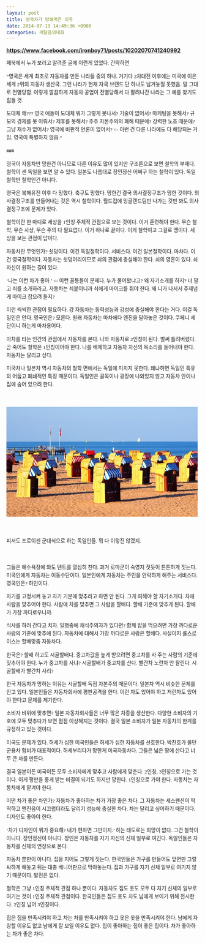 ```yaml
---
layout: post
title: 영국차가 망해먹은 이유
date: 2014-07-13 14:49:36 +0900
categories: 깨달음의대화
---
```

<p style="font-family: 바탕; font-size: 10pt; letter-spacing: 0px; line-height: 21px;">
</p>

**https://www.facebook.com/ironboy71/posts/10202070741240992**

  


<p style="font-family: 바탕; font-size: 10pt; letter-spacing: 0px; line-height: 21px;">
  페북에서 누가 보라고 알려준 글에 이런게 있었다. 간략하면
</p>

  


<p style="font-family: 바탕; font-size: 10pt; letter-spacing: 0px; line-height: 21px;">
  “영국은 세계 최초로 자동차를 만든 나라들 중의 하나. 거기다 2차대전 이후에는 미국에 이은 세계 2위의 자동차 생산국. 그런 나라가 현재 자국 브랜드 단 하나도 남겨놓질 못했음. 말 그대로 전멸당함. 이렇게 깔끔하게 자동차 공업이 전멸당해서 다 팔려나간 나라는 그 예를 찾기도 힘들 것.
</p>

  


<p style="font-family: 바탕; font-size: 10pt; letter-spacing: 0px; line-height: 21px;">
  도대체 왜??? 영국 애들이 도대체 뭐가 그렇게 못나서? 기술이 없어서? 마케팅을 못해서? 규모의 경제를 못 이뤄서? 제휴를 못해서? 주주 자본주의의 폐해 때문에? 강력한 노조 때문에? 그냥 재수가 없어서? 영국에 비판적 언론이 없어서? <- 이런 건 다른 나라에도 다 해당되는 거임. 영국이 특별하지 않음.“
</p>

  


<p style="font-family: 바탕; font-size: 10pt; letter-spacing: 0px; line-height: 21px;">
  <b> ### </b>
</p>

  


<p style="font-family: 바탕; font-size: 10pt; letter-spacing: 0px; line-height: 21px;">
  영국이 자동차만 망한건 아니므로 다른 이유도 많이 있지만 구조론으로 보면 철학의 부재다. 철학이 센 독일을 보면 알 수 있다. 일본도 나름대로 장인정신 어쩌구 하는 철학이 있다. 독일철학만 철학인건 아니다.
</p>

  


<p style="font-family: 바탕; font-size: 10pt; letter-spacing: 0px; line-height: 21px;">
  영국은 북해유전 이후 다 망했다. 축구도 망했다. 망한건 결국 의사결정구조가 망한 것이다. 의사결정구조를 만들어내는 것은 역시 철학이다. 월드컵에 잉글랜드팀만 나가는 것만 봐도 의사결정구조에 문제가 있다.
</p>

  


<p style="font-family: 바탕; font-size: 10pt; letter-spacing: 0px; line-height: 21px;">
  철학이란 한 마디로 세상을 1인칭 주체적 관점으로 보는 것이다. 이거 훈련해야 한다. 무슨 철학, 무슨 사상, 무슨 주의 다 필요없다. 이거 하나로 끝이다. 이게 철학이고 그걸로 땡이다. 세상을 보는 관점이 답이다.
</p>

  


<p style="font-family: 바탕; font-size: 10pt; letter-spacing: 0px; line-height: 21px;">
  자동차란 무엇인가? 쇳덩이다. 이건 독일철학이다. 서비스다. 이건 일본철학이다. 마차다. 이건 영국철학이다. 자동차는 쇳덩어리이므로 쇠의 관점에 충실해야 한다. 쇠의 영혼이 있다. 쇠 자신이 원하는 길이 있다.
</p>

  


<p style="font-family: 바탕; font-size: 10pt; letter-spacing: 0px; line-height: 21px;">
  ‘나는 이런 차가 좋아.’ <- 이런 꼴통들이 문제다. 누가 물어봤냐고? 왜 자기소개를 하지? 너 말고 쇠를 소개하라고. 자동차는 쇠붙이니까 쇠에게 마이크를 줘야 한다. 왜 니가 나서서 주제넘게 마이크 잡으려 들지?
</p>

  


<p style="font-family: 바탕; font-size: 10pt; letter-spacing: 0px; line-height: 21px;">
  이런 씩씩한 관점이 필요하다. 걍 자동차는 동력성능과 강성에 충실해야 한다는 거다. 이걸 독일인은 안다. 영국인은? 모른다. 원래 자동차는 마차에다 엔진을 달아놓은 것이다. 쿠페니 세단이니 하는게 마차용어다.
</p>

  


<p style="font-family: 바탕; font-size: 10pt; letter-spacing: 0px; line-height: 21px;">
  마차를 타는 인간의 관점에서 자동차를 본다. 나와 자동차로 2인칭이 된다. 벌써 틀려버렸다. 곧 죽어도 철학은 1인칭이어야 한다. 나를 배제하고 자동차 자신의 목소리를 들어내야 한다. 자동차는 달리고 싶다.
</p>

  


<p style="font-family: 바탕; font-size: 10pt; letter-spacing: 0px; line-height: 21px;">
  미국차나 일본차 역시 자동차의 철학 면에서는 독일에 미치지 못한다. 왜냐하면 독일인 특유의 어둡고 폐쇄적인 특징 때문이다. 독일인은 골목이나 광장에 나와있지 않고 자동차 안이나 집에 숨어 있으려 한다.
</p>

<p style="font-family: 바탕; font-size: 10pt; letter-spacing: 0px; line-height: 21px;">
  <br />
</p>

<p style="font-family: 바탕; font-size: 10pt; letter-spacing: 0px; line-height: 21px;">
  <img src="files/attach/images/198/070/498/300.jpg" alt="300.jpg" width="500" height="287" />
</p>

<p style="font-family: 바탕; font-size: 10pt; letter-spacing: 0px; line-height: 21px;">
  <br />
</p>

<p style="font-family: 바탕; font-size: 10pt; letter-spacing: 0px; line-height: 21px;">
  피서도 프로이센 군대식으로 하는 독일인들. 뭐 다 이렇진 않겠지.
</p>

<p style="font-family: 바탕; font-size: 10pt; letter-spacing: 0px; line-height: 21px;">
  <br />
</p>

<p style="font-family: 바탕; font-size: 10pt; letter-spacing: 0px; line-height: 21px;">
  그들은 해수욕장에 와도 텐트를 열심히 친다. 과거 로마군이 숙영지 짓듯이 튼튼하게 짓는다. 미국인에게 자동차는 이동수단이다. 일본인에게 자동차는 주인을 안락하게 해주는 서비스다. 영국인은? 하인이다.
</p>

  


<p style="font-family: 바탕; font-size: 10pt; letter-spacing: 0px; line-height: 21px;">
  자기를 고정시켜 놓고 자기 기분에 맞추라고 하면 안 된다. 그게 피해야 할 자기소개다. 차에 사람을 맞추어야 한다. 사람에 차를 맞추면 그 사람을 할배다. 할배 기준에 맞추게 된다. 할배가 가장 까다로우니까.
</p>

  


<p style="font-family: 바탕; font-size: 10pt; letter-spacing: 0px; line-height: 21px;">
  식사를 하러 간다고 치자. 일행중에 채식주의자가 있다면? 함께 밥을 먹으려면 가장 까다로운 사람의 기준에 맞추에 된다. 자동차에 대해서 가장 까다로운 사람은 할배다. 사실이지 롤스로이스는 할배맞춤 자동차다.
</p>

  


<p style="font-family: 바탕; font-size: 10pt; letter-spacing: 0px; line-height: 21px;">
  한국은? 할배 하고도 시골할배다. 중고차값을 높게 받으려면 중고차를 사 주는 사람의 기준에 맞추어야 한다. 누가 중고차를 사냐? 시골할배가 중고차를 산다. 빨간차 노란차 안 팔린다. 시골할배가 빨간차 사리?
</p>

  


<p style="font-family: 바탕; font-size: 10pt; letter-spacing: 0px; line-height: 21px;">
  한국 자동차가 망하는 이유는 시골할배 독점 자본주의 때문이다. 일본차 역시 비슷한 문제를 안고 있다. 일본인들은 자동차회사에 평판공격을 한다. 이런 차도 있어야 하고 저런차도 있어야 한다고 문제를 제기한다.
</p>

  


<p style="font-family: 바탕; font-size: 10pt; letter-spacing: 0px; line-height: 21px;">
  소비자 비위에 맞추면? 일본 자동차회사들은 너무 많은 차종을 생산한다. 다양한 소비자의 기호에 모두 맞추다가 보면 점점 이상해지는 것이다. 결국 일본 소비자가 일본 자동차의 한계를 규정하고 있는 것이다.
</p>

  


<p style="font-family: 바탕; font-size: 10pt; letter-spacing: 0px; line-height: 21px;">
  미국도 문제가 있다. 허세가 심한 미국인들은 허세가 심한 자동차를 선호한다. 박찬호가 몰던 군용차 험비가 대표적이다. 허세부리다가 망한게 미국자동차다. 그들은 넓은 땅에 산다고 너무 큰 차를 만든다.
</p>

  


<p style="font-family: 바탕; font-size: 10pt; letter-spacing: 0px; line-height: 21px;">
  결국 일본이든 미국이든 모두 소비자에게 맞추고 사람에게 맞춘다. 2인칭, 3인칭으로 가는 것이다. 이게 평판을 좋게 받는 비결이 되기도 하지만 망한다. 1인칭으로 가야 한다. 자동차는 자동차에게 맡겨야 한다.
</p>

  


<p style="font-family: 바탕; font-size: 10pt; letter-spacing: 0px; line-height: 21px;">
  어떤 차가 좋은 차인가? 자동차가 좋아하는 차가 가장 좋은 차다. 그 자동차는 세스펜션이 딱딱하고 엔진음이 시끄럽더라도 달리기 성능에 충실한 차다. 차는 달리고 싶어하기 때문이다. 디자인도 좋아야 한다.
</p>

  


<p style="font-family: 바탕; font-size: 10pt; letter-spacing: 0px; line-height: 21px;">
  ‘차가 디자인이 뭐가 중요해? 내가 편하면 그만이지.’ 하는 태도로는 희망이 없다. 그건 철학이 아니다. 장인정신이 아니다. 장인은 자동차를 자기 자신의 신체 일부로 여긴다. 독일인들은 자동차를 신체의 연장으로 본다.
</p>

  


<p style="font-family: 바탕; font-size: 10pt; letter-spacing: 0px; line-height: 21px;">
  자동차 뿐만이 아니다. 집을 지어도 그렇게 짓는다. 한국인들은 가구를 만들어도 앞면만 그럴싸하게 해놓고 뒤는 대충 베니어판으로 막아놓는다. 집과 가구를 자기 신체 일부로 여기지 않기 때문이다. 발전은 없다.
</p>

  


<p style="font-family: 바탕; font-size: 10pt; letter-spacing: 0px; line-height: 21px;">
  철학은 그냥 1인칭 주체적 관점 하나 뿐이다. 자동차도 집도 옷도 모두 다 자기 신체의 일부로 여기는 것이 1인칭 주체적 관점이다. 한국인들은 집도 옷도 차도 남에게 보이기 위해 전시한다. 2인칭 넘어 3인칭이다.
</p>

  


<p style="font-family: 바탕; font-size: 10pt; letter-spacing: 0px; line-height: 21px;">
  집은 집을 만족시켜야 하고 차는 차를 만족시켜야 하고 옷은 옷을 만족시켜야 한다. 남에게 자랑할 이유도 없고 남에게 잘 보일 이유도 없다. 집이 좋아하는 집이 좋은 집이다. 차가 좋아하는 차가 좋은 차다.
</p>
